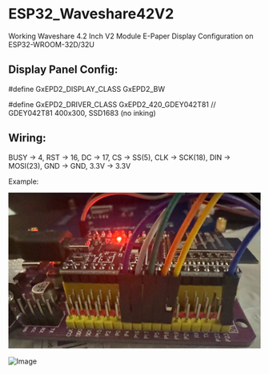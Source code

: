 # ESP32_Waveshare42V2
Working Waveshare 4.2 Inch V2 Module E-Paper Display Configuration on ESP32-WROOM-32D/32U

## Display Panel Config: 

#define GxEPD2_DISPLAY_CLASS GxEPD2_BW

#define GxEPD2_DRIVER_CLASS GxEPD2_420_GDEY042T81 // GDEY042T81 400x300, SSD1683 (no inking)

## Wiring:
BUSY -> 4, RST -> 16, DC -> 17, CS -> SS(5), CLK -> SCK(18), DIN -> MOSI(23), GND -> GND, 3.3V -> 3.3V

Example:

![Image](/doc_assets/example_pins.jpg)

![Image](/doc_assets/sp32_devkit.jpg)
